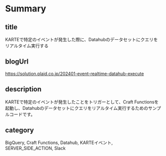 # Summary

## title
KARTEで特定のイベントが発生した際に、Datahubのデータセットにクエリをリアルタイム実行する

## blogUrl
https://solution.plaid.co.jp/202401-event-realtime-datahub-execute

## description
KARTEで特定のイベントが発生したことをトリガーとして、Craft Functionsを起動し、Datahubのデータセットにクエリをリアルタイム実行するためのサンプルコードです。

## category
BigQuery, Craft Functions, Datahub, KARTEイベント, SERVER_SIDE_ACTION, Slack